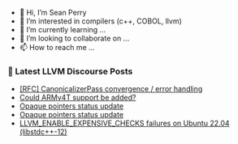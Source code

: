 - 👋 Hi, I’m Sean Perry
- 👀 I’m interested in compilers (c++, COBOL, llvm)
- 🌱 I’m currently learning ...
- 💞️ I’m looking to collaborate on ...
- 📫 How to reach me ...

<!---
s66perry/s66perry is a ✨ special ✨ repository because its `README.md` (this file) appears on your GitHub profile.
You can click the Preview link to take a look at your changes.
--->
### 📕 Latest LLVM Discourse Posts

<!-- DISCOURSE-LLVM:START -->
- [[RFC] CanonicalizerPass convergence / error handling](https://discourse.llvm.org/t/rfc-canonicalizerpass-convergence-error-handling/67333?page=3#post_59)
- [Could ARMv4T support be added?](https://discourse.llvm.org/t/could-armv4t-support-be-added/4156#post_7)
- [Opaque pointers status update](https://discourse.llvm.org/t/opaque-pointers-status-update/60296?page=2#post_24)
- [Opaque pointers status update](https://discourse.llvm.org/t/opaque-pointers-status-update/60296?page=2#post_23)
- [LLVM_ENABLE_EXPENSIVE_CHECKS failures on Ubuntu 22.04 &lpar;libstdc++-12&rpar;](https://discourse.llvm.org/t/llvm-enable-expensive-checks-failures-on-ubuntu-22-04-libstdc-12/67567#post_1)
<!-- DISCOURSE-LLVM:END -->
